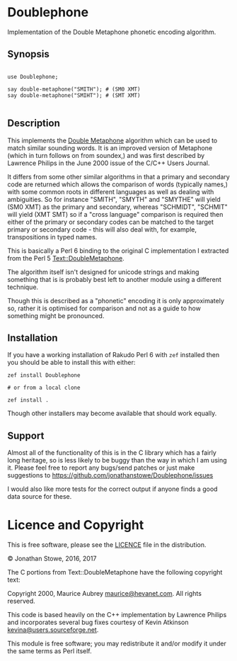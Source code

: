 # Doublephone

Implementation of the Double Metaphone phonetic encoding algorithm.

## Synopsis

```perl6

use Doublephone;

say double-metaphone("SMITH"); # (SM0 XMT)
say double-metaphone("SMIHT"); # (SMT XMT)


```

## Description

This implements the [Double Metaphone](https://en.wikipedia.org/wiki/Metaphone#Double_Metaphone) 
algorithm which can be used to match similar sounding words.  It is an improved version of
Metaphone (which in turn follows on from soundex,) and was first described by Lawrence Philips
in the June 2000 issue of the C/C++ Users Journal.

It differs from some other similar algorithms in that a primary and secondary code are returned
which allows the comparison of words (typically names,) with some common roots in different languages
as well as dealing with ambiguities.  So for instance "SMITH", "SMYTH" and "SMYTHE" will yield 
(SM0 XMT) as the primary and secondary, whereas "SCHMIDT", "SCHMIT" will yield (XMT SMT) so if a
"cross language" comparison is required then either of the primary or secondary codes can be matched
to the target primary or secondary code - this will also deal with, for example, transpositions in
typed names.

This is basically a Perl 6 binding to the original C implementation I extracted from the Perl 5
[Text::DoubleMetaphone](https://metacpan.org/release/Text-DoubleMetaphone).  

The algorithm itself isn't designed for unicode strings and making something that is is
probably best left to another module using a different technique.

Though this is described as a "phonetic" encoding it is only approximately so, rather it is
optimised for comparison and not as a guide to how something might be pronounced.

## Installation

If you have a working installation of Rakudo Perl 6 with ```zef``` installed
then you should be able to install this with either:

	zef install Doublephone

	# or from a local clone

	zef install .

Though other installers may become available that should work equally.

## Support

Almost all of the functionality of this is in the C library which has
a fairly long heritage, so is less likely to be buggy than the way in
which I am using it.  Please feel free to report any bugs/send patches
or just make suggestions to https://github.com/jonathanstowe/Doublephone/issues


I would also like more tests for the correct output if anyone finds a good
data source for these.

# Licence and Copyright

This is free software, please see the [LICENCE](LICENCE) file in the distribution.

© Jonathan Stowe, 2016, 2017

The C portions from Text::DoubleMetaphone have the following copyright text:


  Copyright 2000, Maurice Aubrey <maurice@hevanet.com>. 
  All rights reserved.

  This code is based heavily on the C++ implementation by
  Lawrence Philips and incorporates several bug fixes courtesy
  of Kevin Atkinson <kevina@users.sourceforge.net>.

  This module is free software; you may redistribute it and/or
  modify it under the same terms as Perl itself.


